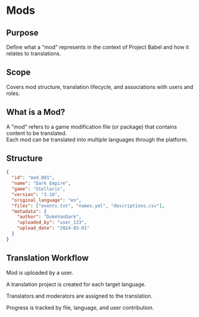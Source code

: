 # Mods

## Purpose
Define what a "mod" represents in the context of Project Babel and how it relates to translations.

## Scope
Covers mod structure, translation lifecycle, and associations with users and roles.

## What is a Mod?

A "mod" refers to a game modification file (or package) that contains content to be translated.  
Each mod can be translated into multiple languages through the platform.

## Structure

```json
{
  "id": "mod_001",
  "name": "Dark Empire",
  "game": "Stellaris",
  "version": "3.10",
  "original_language": "en",
  "files": ["events.txt", "names.yml", "descriptions.csv"],
  "metadata": {
    "author": "DukeVanDark",
    "uploaded_by": "user_123",
    "upload_date": "2024-03-01"
  }
}
```

## Translation Workflow
Mod is uploaded by a user.

A translation project is created for each target language.

Translators and moderators are assigned to the translation.

Progress is tracked by file, language, and user contribution. 